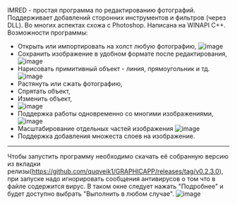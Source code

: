 IMRED - простая программа по редактированию фотографий. Поддерживает добавлений сторонних инструментов и фильтров (через DLL). Во многих аспектах схожа с Photoshop. Написана на WINAPI C++. Возможности программы: 
- Открыть или импортировать на холст любую фотографию, 
 ![image](https://user-images.githubusercontent.com/64206443/182854548-5493df0f-4b0f-462f-ae83-fcb3d7c1221d.png)
- Сохранить изображение в удобном формате после редактирования,
![image](https://user-images.githubusercontent.com/64206443/182854882-eaae5da0-4436-47eb-acc9-706e0200fe26.png)
- Нарисовать примитивный объект - линия, прямоугольник и тд.
![image](https://user-images.githubusercontent.com/64206443/182887519-8bdfe034-2045-446b-b26c-abaea4d3cd8b.png)
- Растянуть или сжать фотографию,
- Спрятать объект,
- Изменить объект,
- ![image](https://user-images.githubusercontent.com/64206443/182855280-365db4ca-9b22-4d17-bdec-b1cfa9bce683.png)
- Поддержка работы одновременно со многими изображениями,
![image](https://user-images.githubusercontent.com/64206443/182855149-a77719ec-10ab-4451-8693-fea855a967c4.png)
- Масштабирование отдельных частей изображения
![image](https://user-images.githubusercontent.com/64206443/182855416-b7e66951-b153-41f8-92a7-ae3a7207d623.png)
- Поддержка добавления множеста слоев на изображение.
______________________________________________________________________________________________________________
Чтобы запустить программу необходимо скачать её собранную версию из вкладки релизы(https://github.com/quqveik1/GRAPHICAPP/releases/tag/v0.2.3.0),
при запуске надо игнорировать сообщения антивирусов о том что в файле содержится вирус.
В таком окне следует нажать "Подробнее" и будет доступно выбрать "Выполнить в любом случае".
![image](https://user-images.githubusercontent.com/64206443/182900255-ab4c0823-abb7-421c-9441-17539b89a4f0.png)




